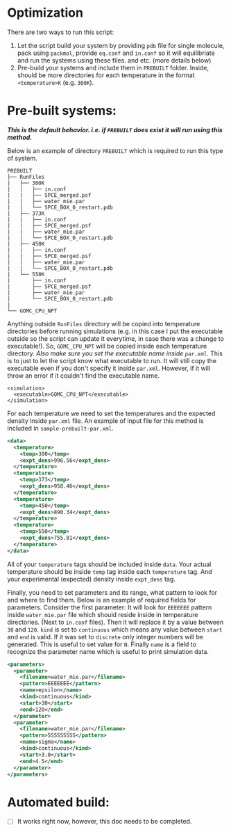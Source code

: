 # Optimization

There are two ways to run this script:
1. Let the script build your system by providing `pdb` file for single molecule, pack using `packmol`, provide `eq.conf` and `in.conf` so it will equilibriate and run the systems using these files. and etc. (more details below)
2. Pre-build your systems and include them in `PREBUILT` folder. Inside, should be more directories for each temperature in the format `<temperature>K` (e.g. `300K`).

# Pre-built systems:
___This is the default behavior. i.e. if `PREBUILT` does exist it will run using this method.___

Below is an example of directory `PREBUILT` which is required to run this type of system.
```
PREBUILT
├── RunFiles
|   ├── 300K
|   |   ├── in.conf
|   |   ├── SPCE_merged.psf
|   |   ├── water_mie.par
|   |   └── SPCE_BOX_0_restart.pdb
|   ├── 373K
|   |   ├── in.conf
|   |   ├── SPCE_merged.psf
|   |   ├── water_mie.par
|   |   └── SPCE_BOX_0_restart.pdb
|   ├── 450K
|   |   ├── in.conf
|   |   ├── SPCE_merged.psf
|   |   ├── water_mie.par
|   |   └── SPCE_BOX_0_restart.pdb
|   └── 550K
|       ├── in.conf
|       ├── SPCE_merged.psf
|       ├── water_mie.par
|       └── SPCE_BOX_0_restart.pdb
|
└── GOMC_CPU_NPT
```

Anything outside `RunFiles` directory will be copied into temperature directories before running simulations (e.g. in this case I put the executable outside so the script can update it everytime, in case there was a change to executable!). So, `GOMC_CPU_NPT` will be copied inside each temperature directory. _Also make sure you set the executable name inside `par.xml`_. This is to just to let the script know what executable to run. It will still copy the executable even if you don't specify it inside `par.xml`. However, if it will throw an error if it couldn't find the executable name.
```
<simulation>
  <executable>GOMC_CPU_NPT</executable>
</simulation>
```

For each temperature we need to set the temperatures and the expected density inside `par.xml` file. An example of input file for this method is included in `sample-prebuilt-par.xml`.
```xml
<data>
  <temperature>
    <temp>300</temp>
    <expt_dens>996.56</expt_dens>
  </temperature>
  <temperature>
    <temp>373</temp>
    <expt_dens>958.46</expt_dens>
  </temperature>
  <temperature>
    <temp>450</temp>
    <expt_dens>890.34</expt_dens>
  </temperature>
  <temperature>
    <temp>550</temp>
    <expt_dens>755.81</expt_dens>
  </temperature>
</data>
```
All of your `temperature` tags should be included inside `data`. Your actual temperature should be inside `temp` tag inside each `temperature` tag. And your experimental (expected) density inside `expt_dens` tag.

Finally, you need to set parameters and its range, what pattern to look for and where to find them.
Below is an example of required fields for parameters.
Consider the first parameter: It will look for `EEEEEEE` pattern inside `water_mie.par` file which should reside inside in temperature directories. (Next to `in.conf` files). Then it will replace it by a value between `30` and `120`. `kind` is set to `continuous` which means any value between `start` and `end` is valid. If it was set to `discrete` only integer numbers will be generated. This is useful to set value for `N`. Finally `name` is a field to recognize the parameter name which is useful to print simulation data.
```xml
<parameters>
  <parameter>
    <filename>water_mie.par</filename>
    <pattern>EEEEEEE</pattern>
    <name>epsilon</name>
    <kind>continuous</kind>
    <start>30</start>
    <end>120</end>
  </parameter>
  <parameter>
    <filename>water_mie.par</filename>
    <pattern>SSSSSSSSS</pattern>
    <name>sigma</name>
    <kind>continuous</kind>
    <start>3.0</start>
    <end>4.5</end>
  </parameter>
</parameters>
```

# Automated build:
- [ ] It works right now, however, this doc needs to be completed.